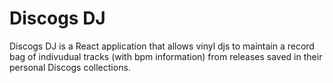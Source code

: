 # Discogs DJ
Discogs DJ is a React application that allows vinyl djs to maintain a record bag of indivudual tracks (with bpm information) from releases saved in their personal Discogs collections. 
